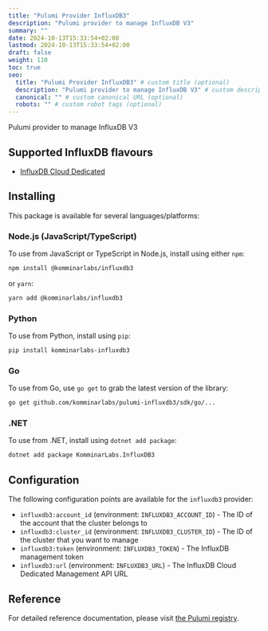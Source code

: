 ```yaml
---
title: "Pulumi Provider InfluxDB3"
description: "Pulumi provider to manage InfluxDB V3"
summary: ""
date: 2024-10-13T15:33:54+02:00
lastmod: 2024-10-13T15:33:54+02:00
draft: false
weight: 110
toc: true
seo:
  title: "Pulumi Provider InfluxDB3" # custom title (optional)
  description: "Pulumi provider to manage InfluxDB V3" # custom description (recommended)
  canonical: "" # custom canonical URL (optional)
  robots: "" # custom robot tags (optional)
---
```


Pulumi provider to manage InfluxDB V3

## Supported InfluxDB flavours

* [InfluxDB Cloud Dedicated](https://www.influxdata.com/products/influxdb-cloud/dedicated/)

## Installing

This package is available for several languages/platforms:

### Node.js (JavaScript/TypeScript)

To use from JavaScript or TypeScript in Node.js, install using either `npm`:

```bash
npm install @komminarlabs/influxdb3
```

or `yarn`:

```bash
yarn add @komminarlabs/influxdb3
```

### Python

To use from Python, install using `pip`:

```bash
pip install komminarlabs-influxdb3
```

### Go

To use from Go, use `go get` to grab the latest version of the library:

```bash
go get github.com/komminarlabs/pulumi-influxdb3/sdk/go/...
```

### .NET

To use from .NET, install using `dotnet add package`:

```bash
dotnet add package KomminarLabs.InfluxDB3
```

## Configuration

The following configuration points are available for the `influxdb3` provider:

- `influxdb3:account_id` (environment: `INFLUXDB3_ACCOUNT_ID`) - The ID of the account that the cluster belongs to
- `influxdb3:cluster_id` (environment: `INFLUXDB3_CLUSTER_ID`) - The ID of the cluster that you want to manage
- `influxdb3:token` (environment: `INFLUXDB3_TOKEN`) - The InfluxDB management token
- `influxdb3:url` (environment: `INFLUXDB3_URL`) - The InfluxDB Cloud Dedicated Management API URL

## Reference

For detailed reference documentation, please visit [the Pulumi registry](https://www.pulumi.com/registry/packages/influxdb3/api-docs/).
